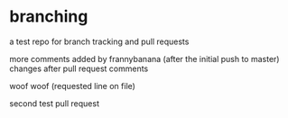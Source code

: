 # branching
a test repo for branch tracking and pull requests

more comments added by frannybanana (after the initial push to master)
changes after pull request comments

woof woof (requested line on file)

second test pull request
